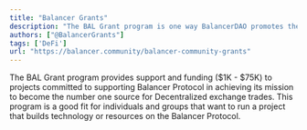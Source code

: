 ```yaml
---
title: "Balancer Grants"
description: "The BAL Grant program is one way BalancerDAO promotes the development of the Balancer Protocol and Ecosystem"
authors: ["@BalancerGrants"]
tags: ['DeFi']
url: "https://balancer.community/balancer-community-grants"
---
```


The BAL Grant program provides support and funding ($1K - $75K) to projects committed to supporting Balancer Protocol in achieving its mission to become the number one source for Decentralized exchange trades. This program is a good fit for individuals and groups that want to run a project that builds technology or resources on the Balancer Protocol. 